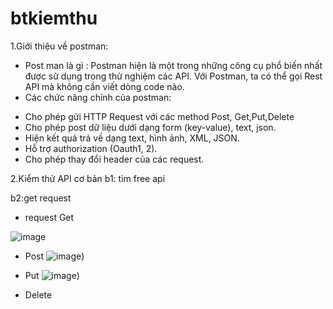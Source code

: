 # btkiemthu

1.Giới thiệu về postman:
- Post man là gì :
Postman hiện là một trong những công cụ phổ biến nhất được sử dụng trong thử nghiệm các API. Với Postman, ta có thể gọi Rest API mà không cần viết dòng code nào.
- Các chức năng chính của postman:
+ Cho phép gửi HTTP Request với các method Post, Get,Put,Delete
+ Cho phép post dữ liệu dưới dạng form (key-value), text, json.
+ Hiện kết quả trả về dạng text, hình ảnh, XML, JSON.
+ Hỗ trợ authorization (Oauth1, 2).
+ Cho phép thay đổi header của các request.

2.Kiểm thử API cơ bản
b1: tìm free api

b2:get request
- request Get

![image]([(https://github.com/Kien1804/btkiemthungay28/blob/master/1.png))

- Post
![image]([https://github.com/Kien1804/btkiemthungay28/blob/master/2.png))

- Put 
![image]([https://github.com/Kien1804/btkiemthungay28/blob/master/3.png))

- Delete

